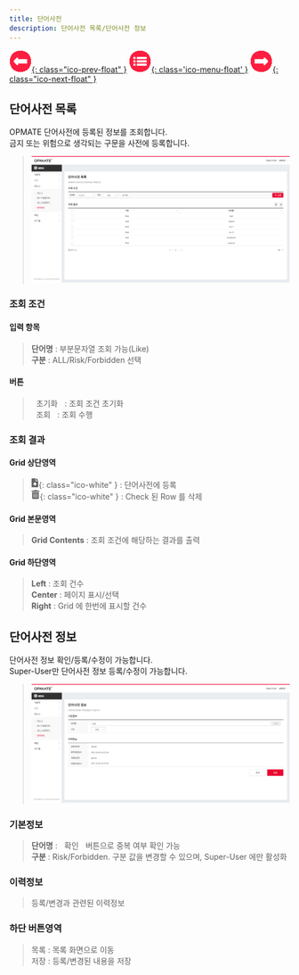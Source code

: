 ```yaml
---
title: 단어사전
description: 단어사전 목록/단어사전 정보
---
```


<link rel="stylesheet" type="text/css" href="../css/opme.css">

<!-- Defined -->
[dictionary-lst]: img/dictionary-lst.png
[dictionary-dtl]: img/dictionary-dtl.png
[ico-del]: img/icon/ico-del.png
[ico-add]: img/icon/ico-add.png

<!-- Floating Menu -->
[prev]: TaskResult.html "태스크실행결과"
[menu]: index.html "목차"
[next]: FileHub.html "파일허브"
[ico-prev]: img/icon/ico-prev.png
[ico-menu]: img/icon/ico-menu.png
[ico-next]: img/icon/ico-next.png
[![이전][ico-prev]{: class="ico-prev-float" }][prev]
[![목차][ico-menu]{: class='ico-menu-float' }][menu]
[![다음][ico-next]{: class="ico-next-float" }][next]


## 단어사전 목록
OPMATE 단어사전에 등록된 정보를 조회합니다.  
금지 또는 위험으로 생각되는 구문을 사전에 등록합니다.  


> ![단어사전 목록][dictionary-lst]

### 조회 조건

#### 입력 항목
>**단어명** : 부분문자열 조회 가능(Like)   
> **구분** : ALL/Risk/Forbidden 선택  

#### 버튼
> <kbd class="btn-gray">&nbsp;초기화&nbsp;</kbd> : 조회 조건 초기화  
> <kbd class="btn-red">&nbsp;조회&nbsp;</kbd> : 조회 수행  
 
### 조회 결과

#### Grid 상단영역  
> ![추가/등록][ico-add]{: class="ico-white" } : 단어사전에 등록  
> ![삭제][ico-del]{: class="ico-white" } : Check 된 Row 를 삭제

#### Grid 본문영역
> **Grid Contents** : 조회 조건에 해당하는 결과를 출력

#### Grid 하단영역
> **Left** : 조회 건수  
> **Center** : 페이지 표시/선택  
> **Right** : Grid 에 한번에 표시할 건수  

## 단어사전 정보
단어사전 정보 확인/등록/수정이 가능합니다.  
Super-User만 단어사전 정보 등록/수정이 가능합니다.

> ![단어사전 정보][dictionary-dtl]

### 기본정보
> **단어명** : <kbd class="btn-gray">&nbsp;확인&nbsp;</kbd> 버튼으로 중복 여부 확인 가능    
> **구분** : Risk/Forbidden. 구분 값을 변경할 수 있으며, Super-User 에만 활성화  

### 이력정보
> 등록/변경과 관련된 이력정보

### 하단 버튼영역
> <kbd class="btn-gray">목록</kbd> : 목록 화면으로 이동  
> <kbd class="btn-red">저장</kbd> : 등록/변경된 내용을 저장  
 
